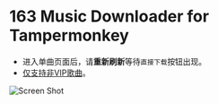 # 163 Music Downloader for Tampermonkey

- 进入单曲页面后，请**重新刷新**等待`直接下载`按钮出现。
- <u>仅支持非VIP歌曲</u>。

![Screen Shot](https://imgbed.codingkelvin.fun/uPic/RDThmS.png)